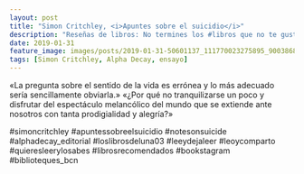 ```yaml
---
layout: post
title: "Simon Critchley, <i>Apuntes sobre el suicidio</i>"
description: "Reseñas de libros: No termines los #libros que no te gustan. I els #llibres que t'agraden llegeix-los tants cops com calgui."
date: 2019-01-31
feature_image: images/posts/2019-01-31-50601137_111770023275895_9003868388058826205_n_18012312427108597.jpg
tags: [Simon Critchley, Alpha Decay, ensayo]
---
```


«La pregunta sobre el sentido de la vida es errónea y lo más adecuado sería sencillamente obviarla.» «¿Por qué no tranquilizarse un poco y disfrutar del espectáculo melancólico del mundo que se extiende ante nosotros con tanta prodigialidad y alegría?»
<!--more-->

#simoncritchley #apuntessobreelsuicidio #notesonsuicide #alphadecay_editorial #loslibrosdeluna03 #leeydejaleer #leoycomparto #quieresleerylosabes #librosrecomendados #bookstagram #biblioteques_bcn


